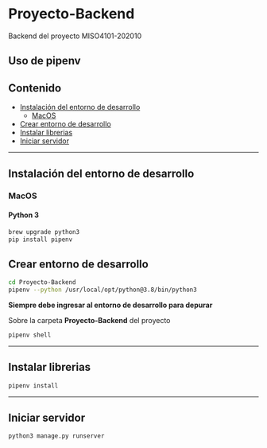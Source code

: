 # Proyecto-Backend
Backend del proyecto MISO4101-202010


## Uso de pipenv

## Contenido

- [Instalación del entorno de desarrollo](#instalación-del-entorno-de-desarrollo)
  - [MacOS](#mac-os)
- [Crear entorno de desarrollo](#crear-entorno-de-desarrollo)
- [Instalar librerias](#instalar-librerias)
- [Iniciar servidor](#iniciar-servidor)

***


## Instalación del entorno de desarrollo

### MacOS
#### Python 3

```sh
brew upgrade python3
pip install pipenv
```

## Crear entorno de desarrollo

```sh
cd Proyecto-Backend
pipenv --python /usr/local/opt/python@3.8/bin/python3
```

**Siempre debe ingresar al entorno de desarrollo para depurar**

Sobre la carpeta **Proyecto-Backend** del proyecto

```sh
pipenv shell
```
***
## Instalar librerias

```sh
pipenv install
```

***

## Iniciar servidor

```sh
python3 manage.py runserver
```
